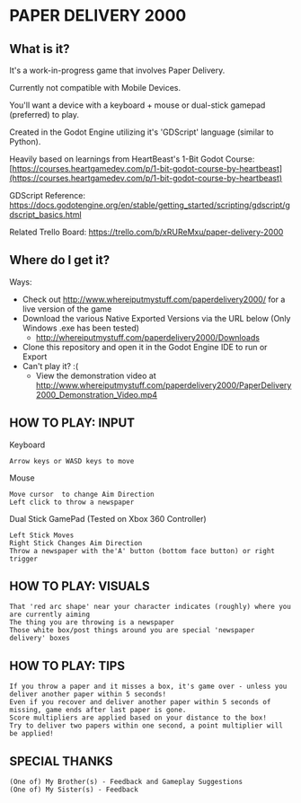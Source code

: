 # PAPER DELIVERY 2000

## What is it?

It's a work-in-progress game that involves Paper Delivery.

Currently not compatible with Mobile Devices. 

You'll want a device with a keyboard + mouse or dual-stick gamepad (preferred) to play.

Created in the Godot Engine utilizing it's 'GDScript' language (similar to Python). 

Heavily based on learnings from HeartBeast's 1-Bit Godot Course:  [https://courses.heartgamedev.com/p/1-bit-godot-course-by-heartbeast](https://courses.heartgamedev.com/p/1-bit-godot-course-by-heartbeast)

GDScript Reference: https://docs.godotengine.org/en/stable/getting_started/scripting/gdscript/gdscript_basics.html

Related Trello Board: https://trello.com/b/xRUReMxu/paper-delivery-2000

## Where do I get it?
Ways:

 - Check out http://www.whereiputmystuff.com/paperdelivery2000/ for a live version of the game 
 - Download the various Native Exported Versions via the URL below (Only Windows .exe has been tested)
	 - http://whereiputmystuff.com/paperdelivery2000/Downloads 
 - Clone this repository and open it in the Godot Engine IDE to run or Export
 - Can't play it? :(
 	- View the demonstration video at http://www.whereiputmystuff.com/paperdelivery2000/PaperDelivery2000_Demonstration_Video.mp4


## HOW TO PLAY: INPUT

Keyboard 

	Arrow keys or WASD keys to move

Mouse

	Move cursor  to change Aim Direction
	Left click to throw a newspaper
	

Dual Stick GamePad (Tested on Xbox 360 Controller)

	Left Stick Moves
	Right Stick Changes Aim Direction
	Throw a newspaper with the'A' button (bottom face button) or right trigger

## HOW TO PLAY: VISUALS

	That 'red arc shape' near your character indicates (roughly) where you are currently aiming
	The thing you are throwing is a newspaper
	Those white box/post things around you are special 'newspaper delivery' boxes


## HOW TO PLAY: TIPS

	If you throw a paper and it misses a box, it's game over - unless you deliver another paper within 5 seconds!
	Even if you recover and deliver another paper within 5 seconds of missing, game ends after last paper is gone.
	Score multipliers are applied based on your distance to the box!
	Try to deliver two papers within one second, a point multiplier will be applied!



## SPECIAL THANKS
    (One of) My Brother(s) - Feedback and Gameplay Suggestions
    (One of) My Sister(s) - Feedback

